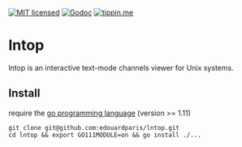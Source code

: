 [![MIT licensed](https://img.shields.io/badge/license-MIT-blue.svg)](https://github.com/edouardparis/lntop/blob/master/LICENSE)
[![Godoc](https://godoc.org/github.com/EdouardParis/lntop?status.svg)](https://godoc.org/github.com/EdouardParis/lntop)
[![tippin.me](https://badgen.net/badge/%E2%9A%A1%EF%B8%8Ftippin.me/@edouardparis/F0918E)](https://tippin.me/@edouardparis)

# lntop

lntop is an interactive text-mode channels viewer for Unix systems.

## Install

require the [go programming language](https://golang.org/) (version >= 1.11)
```
git clone git@github.com:edouardparis/lntop.git
cd lntop && export GO111MODULE=on && go install ./...
```
